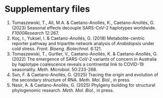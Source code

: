 # Supplementary files
1. Tomaszewski, T., Ali, M.A. & Caetano-Anollés, K., Caetano-Anollés, G. (2023) Seasonal effects decouple SARS-CoV-2 haplotypes worldwide. _F1000Research_ 12:267.
2. Koç, I., Yuksel, I. & Caetano-Anollés, G. (2018) Metabolite-centric reporter pathway and tripartite network analysis of _Arabidopsis_ under cold stress. _Front. Bioeng. Biotechnol._ 6:121.
3. Tomaszewski, T., Gurtler, V., Caetano-Anollés, K. & Caetano-Anollés, G. (2022) The emergence of SARS-CoV-2 variants of concern in Australia by haplotype coalescence reveals a continental link to COVID-19 seasonality. _Meth. Microbiol._ 50:233-268.
4. Sun, F. & Caetano-Anollés, G. (2025) Tracing the origin and evolution of the secondary structure of RNA. _Meth. Mol. Biol._, in press.
5. Nasir, A. & Caetano-Anollés, G. (2025) Phylgeny building for structural phylogenomic research. _Meth. Mol. Biol._, in press. 
